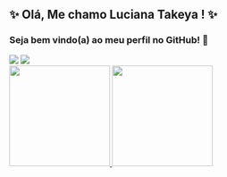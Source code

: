 ##  :sparkles: Olá, Me chamo Luciana Takeya ! :sparkles:
###  Seja bem vindo(a) ao meu perfil no GitHub! :wave:

<div>
<a href="https://www.linkedin.com/in/luciana-rodrigues-takeya-" target="_blank"><img src="https://img.shields.io/badge/-LinkedIn-%230077B5?style=for-the-badge&logo=linkedin&logoColor=white" target="_blank"></a>  
<a href = "mailto:lucianatakeya95@gmail.com"><img src="https://img.shields.io/badge/Gmail-D14836?style=for-the-badge&logo=gmail&logoColor=white" target="_blank"></a>
</div>

<div>
<a href="https://github.com/LucianaTky">
<img height="180em" src="https://github-readme-stats.vercel.app/api?username=LucianaTky&show_icons=true&theme=dracula&include_all_commits=true&count_private=true"/</div>
<img height="180em" src="https://github-readme-stats.vercel.app/api/top-langs/?username=LucianaTky&layout=compact&langs_count=7&theme=dracula"/>
</div>
